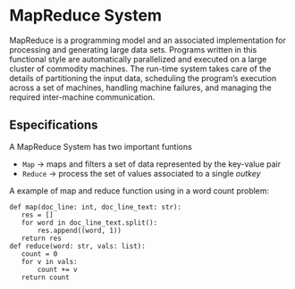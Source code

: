 # MapReduce System

MapReduce is a programming model and an associated implementation for processing and generating large data sets.
Programs written in this functional style are automatically parallelized and executed on a large cluster of commodity machines.
The run-time system takes care of the details of partitioning the input data, scheduling the program’s execution across a set of machines, handling machine failures, and managing the required inter-machine communication.

## Especifications

A MapReduce System has two important funtions

 - ```Map``` -> maps and filters a set of data represented by the key-value pair
 - ```Reduce``` -> process the set of values associated to a single _outkey_
 
 A example of map and reduce function using in a word count problem:
 
 ```
 def map(doc_line: int, doc_line_text: str): 
    res = []
    for word in doc_line_text.split(): 
        res.append((word, 1))
    return res
 def reduce(word: str, vals: list): 
    count = 0
    for v in vals:
        count += v
    return count 
 ```
